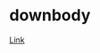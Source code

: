 # downbody

[Link](https://drive.google.com/file/d/195t5Efd0436FqoTVwnoiG3LilKJcPO7k/view?usp=sharing)